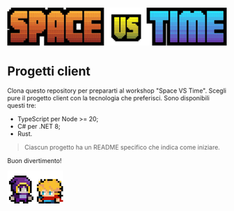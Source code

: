 ![Space VS Time logo](space-vs-time-logo.png)

# Progetti client

Clona questo repository per prepararti al workshop "Space VS Time".
Scegli pure il progetto client con la tecnologia che preferisci. Sono disponibili questi tre:

- TypeScript per Node >= 20;
- C# per .NET 8;
- Rust.

> Ciascun progetto ha un README specifico che indica come iniziare.

Buon divertimento!

![Space VS Time characters](space-vs-time-characters.gif)